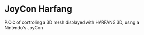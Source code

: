 # JoyCon Harfang

P.O.C of controling a 3D mesh displayed with HARFANG 3D, using a Nintendo's JoyCon
